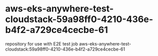 # aws-eks-anywhere-test-cloudstack-59a98ff0-4210-436e-b4f2-a729ce4cecbe-61
repository for use with E2E test job aws-eks-anywhere-test-cloudstack:59a98ff0-4210-436e-b4f2-a729ce4cecbe-61
